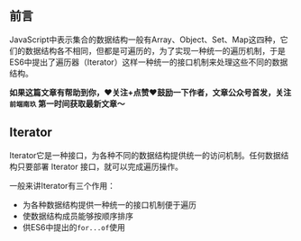 ## 前言

JavaScript中表示集合的数据结构一般有Array、Object、Set、Map这四种，它们的数据结构各不相同，但都是可遍历的，为了实现一种统一的遍历机制，于是ES6中提出了遍历器（Iterator）这样一种统一的接口机制来处理这些不同的数据结构。

**如果这篇文章有帮助到你，❤️关注+点赞❤️鼓励一下作者，文章公众号首发，关注 `前端南玖` 第一时间获取最新文章～**

## Iterator

Iterator它是一种接口，为各种不同的数据结构提供统一的访问机制。任何数据结构只要部署 Iterator 接口，就可以完成遍历操作。

一般来讲Iterator有三个作用：

- 为各种数据结构提供一种统一的接口机制便于遍历
- 使数据结构成员能够按顺序排序
- 供ES6中提出的`for...of`使用

